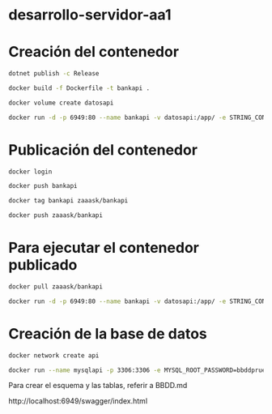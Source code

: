 # desarrollo-servidor-aa1

# Creación del contenedor
```bash
dotnet publish -c Release
```

```bash
docker build -f Dockerfile -t bankapi .
```

```bash
docker volume create datosapi  
```

```bash
docker run -d -p 6949:80 --name bankapi -v datosapi:/app/ -e STRING_CONEXION="server=mysqlapi;database=api_clase;uid=root;password=bbddpruebas" --network=api bankapi
```

# Publicación del contenedor
```bash
docker login
```

```bash
docker push bankapi
```

```bash
docker tag bankapi zaaask/bankapi
```

```bash
docker push zaaask/bankapi
```

# Para ejecutar el contenedor publicado
```bash
docker pull zaaask/bankapi
```

```bash
docker run -d -p 6949:80 --name bankapi -v datosapi:/app/ -e STRING_CONEXION="server=mysqlapi;database=api_clase;uid=root;password=bbddpruebas" --network=api bankapi
```

# Creación de la base de datos
```bash
docker network create api
```

```bash
docker run --name mysqlapi -p 3306:3306 -e MYSQL_ROOT_PASSWORD=bbddpruebas -d --network=api mysql -v bbdd:/app/
```

Para crear el esquema y las tablas, referir a  BBDD.md

http://localhost:6949/swagger/index.html
